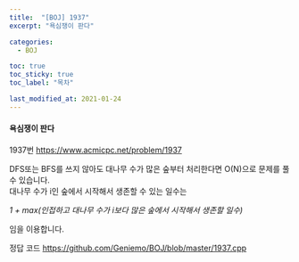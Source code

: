 ```yaml
---
title:  "[BOJ] 1937"
excerpt: "욕심쟁이 판다"

categories:
  - BOJ

toc: true
toc_sticky: true
toc_label: "목차"

last_modified_at: 2021-01-24
---
```


#### 욕심쟁이 판다

1937번 <https://www.acmicpc.net/problem/1937>

DFS또는 BFS를 쓰지 않아도 대나무 수가 많은 숲부터 처리한다면 O(N)으로 문제를 풀 수 있습니다.<br>
대나무 수가 i인 숲에서 시작해서 생존할 수 있는 일수는

*1 + max(인접하고 대나무 수가 i보다 많은 숲에서 시작해서 생존할 일수)*

임을 이용합니다.

정답 코드 <https://github.com/Geniemo/BOJ/blob/master/1937.cpp>